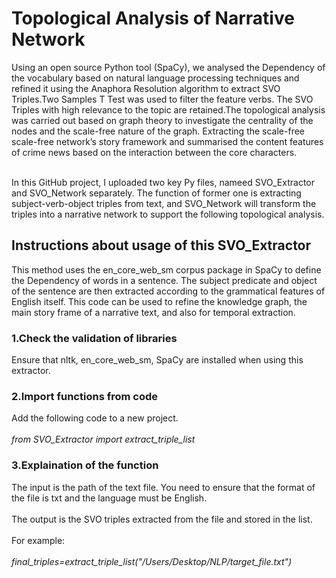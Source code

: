 # Topological Analysis of Narrative Network
Using an open source Python tool (SpaCy), we analysed the Dependency of the vocabulary based on natural language processing techniques
and refined it using the Anaphora Resolution algorithm to extract SVO Triples.Two Samples T Test was used to filter the feature verbs. The SVO Triples with high relevance to the topic are retained.The topological analysis was carried out based on graph theory to investigate the centrality of the nodes and the scale-free nature of the graph. Extracting the scale-free scale-free network’s story framework and summarised the content features of crime news based on the interaction between the core characters.<br><br>

In this GitHub project, I uploaded two key Py files, nameed SVO_Extractor and SVO_Network separately. The function of former one is extracting subject-verb-object triples from text, and SVO_Network will transform the triples into a narrative network to support the following topological analysis.


## Instructions about usage of this SVO_Extractor
This method uses the en_core_web_sm corpus package in SpaCy to define the Dependency of words in a sentence. The subject predicate and object of the sentence are then extracted according to the grammatical features of English itself. This code can be used to refine the knowledge graph, the main story frame of a narrative text, and also for temporal extraction.<br>
### 1.Check the validation of libraries
Ensure that nltk, en_core_web_sm, SpaCy are installed when using this extractor.<br>


### 2.Import functions from code
Add the following code to a new project.<br><br>
<i>from SVO_Extractor import</font> extract_triple_list</i><br>


### 3.Explaination of the function 
The input is the path of the text file. You need to ensure that the format of the file is txt and the language must be English. <br><br>
The output is the SVO triples extracted from the file and stored in the list.<br><br>
For example:<br><br>
<i>final_triples=extract_triple_list("/Users/Desktop/NLP/target_file.txt")</i><br>
